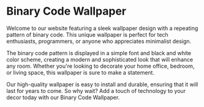 <!--
Write me markdown content of website with wallpaper:

"A wallpaper with a repeating pattern of binary code, in a simple font and black and white color scheme."

The header of the page should not be copy of the text but rather a real content of the website which is using this wallpaper.
-->

<!--font:Open Sans-->

# Binary Code Wallpaper

Welcome to our website featuring a sleek wallpaper design with a repeating pattern of binary code. This unique wallpaper is perfect for tech enthusiasts, programmers, or anyone who appreciates minimalist design.

The binary code pattern is displayed in a simple font and black and white color scheme, creating a modern and sophisticated look that will enhance any room. Whether you're looking to decorate your home office, bedroom, or living space, this wallpaper is sure to make a statement.

Our high-quality wallpaper is easy to install and durable, ensuring that it will last for years to come. So why wait? Add a touch of technology to your decor today with our Binary Code Wallpaper.
